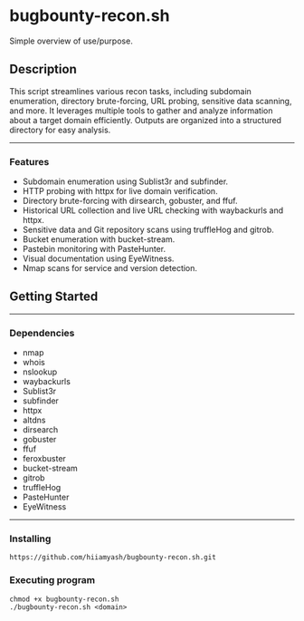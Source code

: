 # bugbounty-recon.sh

Simple overview of use/purpose.

## Description

This script streamlines various recon tasks, including subdomain enumeration,
directory brute-forcing, URL probing, sensitive data scanning, and more. It 
leverages multiple tools to gather and analyze information about a target 
domain efficiently. Outputs are organized into a structured directory for 
easy analysis.

---

### Features

- Subdomain enumeration using Sublist3r and subfinder.
- HTTP probing with httpx for live domain verification.
- Directory brute-forcing with dirsearch, gobuster, and ffuf.
- Historical URL collection and live URL checking with waybackurls and httpx.
- Sensitive data and Git repository scans using truffleHog and gitrob.
- Bucket enumeration with bucket-stream.
- Pastebin monitoring with PasteHunter.
- Visual documentation using EyeWitness.
- Nmap scans for service and version detection.

## Getting Started

---

### Dependencies

- nmap
- whois
- nslookup
- waybackurls
- Sublist3r
- subfinder
- httpx
- altdns
- dirsearch
- gobuster
- ffuf
- feroxbuster
- bucket-stream
- gitrob
- truffleHog
- PasteHunter
- EyeWitness

---
### Installing
```
https://github.com/hiiamyash/bugbounty-recon.sh.git
```
### Executing program

```
chmod +x bugbounty-recon.sh
./bugbounty-recon.sh <domain>
```
